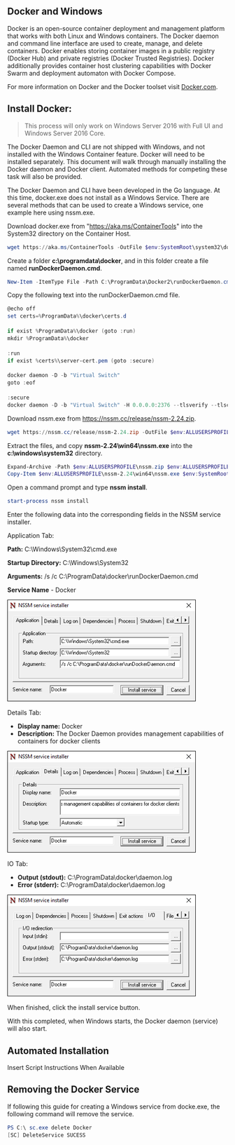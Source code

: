 ## Docker and Windows

Docker is an open-source container deployment and management platform that works with both Linux and Windows containers. The Docker daemon and command line interface are used to create, manage, and delete containers. Docker enables storing container images in a public registry (Docker Hub) and private registries (Docker Trusted Registries). Docker additionally provides container host clustering capabilities with Docker Swarm and deployment automaton with Docker Compose.

For more information on Docker and the Docker toolset visit [Docker.com](https://www.docker.com/).

## Install Docker:

> This process will only work on Windows Server 2016 with Full UI and Windows Server 2016 Core.

The Docker Daemon and CLI are not shipped with Windows, and not installed with the Windows Container feature. Docker will need to be installed separately. This document will walk through manually installing the Docker daemon and Docker client. Automated methods for competing these task will also be provided. 

The Docker Daemon and CLI have been developed in the Go language. At this time, docker.exe does not install as a Windows Service. There are several methods that can be used to create a Windows service, one example here using nssm.exe. 

Download docker.exe from "https://aka.ms/ContainerTools" into the System32 directory on the Container Host.

```powershell
wget https://aka.ms/ContainerTools -OutFile $env:SystemRoot\system32\docker.exe
```

Create a folder **c:\programdata\docker**, and in this folder create a file named **runDockerDaemon.cmd**.

```powershell
New-Item -ItemType File -Path C:\ProgramData\Docker2\runDockerDaemon.cmd -Force
```

Copy the following text into the runDockerDaemon.cmd file.

```powershell
@echo off
set certs=%ProgramData%\docker\certs.d

if exist %ProgramData%\docker (goto :run)
mkdir %ProgramData%\docker

:run
if exist %certs%\server-cert.pem (goto :secure)

docker daemon -D -b "Virtual Switch"
goto :eof

:secure
docker daemon -D -b "Virtual Switch" -H 0.0.0.0:2376 --tlsverify --tlscacert=%certs%\ca.pem --tlscert=%certs%\server-cert.pem --tlskey=%certs%\server-key.pem
```
Download nssm.exe from https://nssm.cc/release/nssm-2.24.zip.

```powershell
wget https://nssm.cc/release/nssm-2.24.zip -OutFile $env:ALLUSERSPROFILE\nssm.zip
```

Extract the files, and copy **nssm-2.24\win64\nssm.exe** into the **c:\windows\system32** directory.

```powershell
Expand-Archive -Path $env:ALLUSERSPROFILE\nssm.zip $env:ALLUSERSPROFILE
Copy-Item $env:ALLUSERSPROFILE\nssm-2.24\win64\nssm.exe $env:SystemRoot\system32
```
Open a command prompt and type **nssm install**.

```powershell
start-process nssm install
```

Enter the following data into the corresponding fields in the NSSM service installer.

Application Tab:

**Path:** C:\Windows\System32\cmd.exe

**Startup Directory:** C:\Windows\System32

**Arguments:** /s /c C:\ProgramData\docker\runDockerDaemon.cmd

**Service Name** - Docker

![](media/nssm1.png)

Details Tab:

- **Display name:** Docker
- **Description:** The Docker Daemon provides management capabilities of containers for docker clients


![](media/nssm2.png)

IO Tab:

- **Output (stdout):** C:\ProgramData\docker\daemon.log
- **Error (stderr):** C:\ProgramData\docker\daemon.log


![](media/nssm3.png)

When finished, click the install service button.

With this completed, when Windows starts, the Docker daemon (service) will also start.

## Automated Installation

Insert Script Instructions When Available

## Removing the Docker Service

If following this guide for creating a Windows service from docke.exe, the following command will remove the service.

```powershell
PS C:\ sc.exe delete Docker
[SC] DeleteService SUCESS
```
